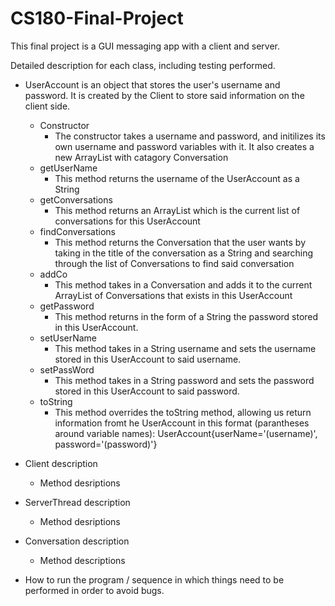 # CS180-Final-Project
This final project is a GUI messaging app with a client and server. 

Detailed description for each class, including testing performed. 

- UserAccount is an object that stores the user's username and password. It is created by the Client to store said information on the client side.
  - Constructor
    - The constructor takes a username and password, and initilizes its own username and password variables with it. It also creates a new ArrayList with catagory Conversation
  - getUserName
    - This method returns the username of the UserAccount as a String
  - getConversations
    - This method returns an ArrayList<Conversation> which is the current list of conversations for this UserAccount
  - findConversations
    - This method returns the Conversation that the user wants by taking in the title of the conversation as a String and searching through the list of Conversations to find said conversation
  - addCo
    - This method takes in a Conversation and adds it to the current ArrayList of Conversations that exists in this UserAccount
  - getPassword
    - This method returns in the form of a String the password stored in this UserAccount.
  - setUserName 
    - This method takes in a String username and sets the username stored in this UserAccount to said username.
  - setPassWord 
    - This method takes in a String password and sets the password stored in this UserAccount to said password.
  - toString
    - This method overrides the toString method, allowing us return information fromt he UserAccount in this format (parantheses around variable names): UserAccount{userName='(username)', password='(password)'}
  
- Client description
  
  - Method desriptions
- ServerThread description
  - Method desriptions
- Conversation description
  - Method descriptions
- How to run the program / sequence in which things need to be performed in order to avoid bugs. 




